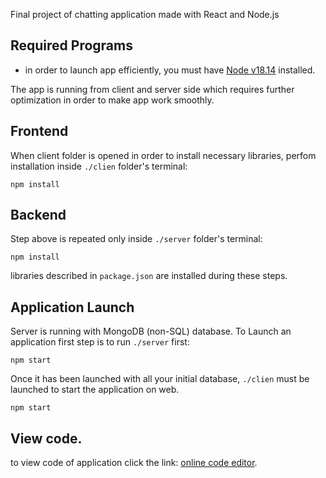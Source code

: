Final project of chatting application made with React and Node.js


## Required Programs

- in order to launch app efficiently, you must have [Node v18.14](https://nodejs.org/en/) installed.

The app is running from client and server side which requires further optimization in order to make app work smoothly.

## Frontend 

When client folder is opened in order to install necessary libraries, perfom installation inside `./clien` folder's terminal:

```
npm install
```

## Backend

Step above is repeated only inside `./server` folder's terminal:

```
npm install
```

libraries described in `package.json` are installed during these steps.


## Application Launch


Server is running with MongoDB (non-SQL) database.
To Launch an application first step is to run `./server` first: 

```
npm start
```
Once it has been launched with all your initial database, `./clien` must be launched to start the application on web.

```
npm start
```

## View code.

to view code of application click the link: [online code editor](https://github.dev/VadimTabelskij/FullStack-Chat-App).